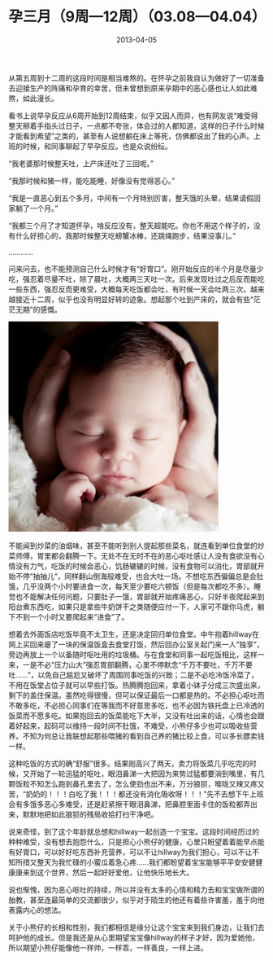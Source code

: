 ﻿---
title: "孕三月（9周—12周）（03.08—04.04）"
date: 2013-04-05
categories: 
  - "parenting_learning"
tags: 
  - "呕吐"
  - "怀孕"
  - "恶心"
---

从第五周到十二周的这段时间是相当难熬的。在怀孕之前我自认为做好了一切准备去迎接生产的阵痛和孕育的幸苦，但未曾想到原来孕期中的恶心感也让人如此难熬，如此漫长。

看书上说早孕反应从6周开始到12周结束，似乎又因人而异，也有网友说“难受得整天掰着手指头过日子，一点都不夸张，体会过的人都知道，这样的日子什么时候才能看到希望”之类的，甚至有人说想躺在床上等死，仿佛都说出了我的心声。上班的时候，和同事聊起了早孕反应。也是众说纷纭。

“我老婆那时候整天吐，上产床还吐了三回呢。”

“我那时候和猪一样，能吃能睡，好像没有觉得恶心。”

“我是一直恶心到五个多月，中间有一个月特别厉害，整天饿的头晕，结果请假回家躺了一个月。”

“我都三个月了才知道怀孕，啥反应没有，整天超能吃。你也不用这个样子的，没有什么好担心的，我那时候整天吃螃蟹冰棒，还跳绳跑步，结果没事儿。”

…………

问来问去，也不能预测自己什么时候才有“好胃口”。刚开始反应的半个月是尽量少吃，强忍着尽量不吐，除了晨吐，大概两三天吐一次。后来发现吐过之后反而能吃一些东西，强忍反而更难受，大概每天吃饭都会吐，有时候一天会吐两三次。越来越接近十二周，似乎也没有明显好转的迹象。想起那个吐到产床的，就会有些“茫茫无期”的感慨。

![87223619](/images/8737575455_20f5830b85_z.jpg)

不能闻到炒菜的油烟味，甚至不能听到别人提起那些菜名，就连看到单位食堂的炒菜师傅，胃里都会翻腾一下。无处不在无时不在的恶心呕吐感让人没有食欲没有心情没有力气，吃饭的时候会恶心，饥肠辘辘的时候，没有食物可以消化，胃部就开始不停“抽抽儿“，同样翻山倒海般难受，也会大吐一场。不想吃东西偏偏总是会肚饿，几乎没两个小时要进食一次，每天至少要吃六顿饭（但是每次都吃不多）。睡觉也不能解决任何问题，只要肚子一饿，胃部就开始疼痛恶心，只好半夜爬起来到阳台煮东西吃，如果只是拿些牛奶饼干之类随便应付一下，人家可不跟你马虎，躺下不到一个小时又要爬起来“进食”了。

想着去外面饭店吃饭毕竟不太卫生，还是决定回归单位食堂。中午抱着hillway在网上买回来瘪了一块的保温饭盒去食堂打饭，然后回办公室关起门来一人“独享”，旁边再放上一个以备随时呕吐用的垃圾桶。与在食堂和同事一起吃饭相比，这样一来，一是不必“压力山大”强忍胃部翻腾，心里不停默念“千万不要吐，千万不要吐……”，以免自己尴尬又破坏了周围同事吃饭的兴致；二是不必吃冷饭冷菜了，不用在饭堂占位子就可以早些打饭。热腾腾抱回来，拿着小钵子分成三次盛出来，剩下的盖住保温。虽然吃得很慢，但可以保证最后一口都是热的。不必担心呕吐而不敢多吃，不必担心同事们在等我而不好意思多吃，也不必因为铁托盘上已冷透的饭菜而不愿多吃。如果抱回去的饭菜能吃下大半，又没有吐出来的话，心情也会跟着好起来，起码可以维持一段时间不肚饿，不难受，小熊仔多少也可以吸收些营养。不知为何总让我联想起那些喂猪的看到自己养的猪比较上食，可以多长膘卖钱一样。

这种吃饭的方式的确“舒服”很多。结果刚高兴了两天，卖力将饭菜几乎吃完的时候，又开始了一轮迅猛的呕吐，眼泪鼻涕一大把因为来势过猛都要淌到嘴里，有几颗饭粒不知怎么跑到鼻孔里去了，怎么使劲也出不来，万分狼狈，喉咙又辣又疼又苦，“奶奶的！！！白吃了我！！！都还没有消化吸收呀！！！”先不去想下午上班会有多饿多恶心多难受，还是赶紧擦干眼泪鼻涕，把鼻腔里面卡住的饭粒都弄出来，默默地把如此狼狈的残局收拾打扫干净吧。

说来奇怪，到了这个年龄就总想和hillway一起创造一个宝宝。这段时间经历过的种种难受，没有想去抱怨什么，只是担心小熊仔的健康，心里只盼望着着能早点能有好胃口，可以好好吃东西补充营养，可以不让hillway为我们担心，可以不让不知所措又整天为我忙碌的小蜜瓜着急心疼……我们都盼望着宝宝能够平平安安健健康康来到这个世界，然后一起好好爱他，让他快乐地长大。

说也惭愧，因为恶心呕吐的持续，所以并没有太多的心情和精力去和宝宝做所谓的胎教，甚至连最简单的交流都很少，似乎对于陌生的他还有着些许害羞，羞于向他表露内心的想法。

关于小熊仔的长相和性别，我们都相信是缘分让这个宝宝来到我们身边，让我们去呵护他的成长。但是我还是从心里期望宝宝像hillway的样子才好，因为爱她他，所以期望小熊仔能像他一样帅，一样乖，一样善良，一样上进。
